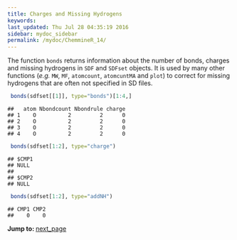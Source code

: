```yaml
---
title: Charges and Missing Hydrogens
keywords: 
last_updated: Thu Jul 28 04:35:19 2016
sidebar: mydoc_sidebar
permalink: /mydoc/ChemmineR_14/
---
```


The function `bonds` returns information about the number
of bonds, charges and missing hydrogens in `SDF` and
`SDFset` objects. It is used by many other functions
(*e.g.* `MW`, `MF`,
`atomcount`, `atomcuntMA` and
`plot`) to correct for missing hydrogens that are often
not specified in SD files. 

```r
 bonds(sdfset[[1]], type="bonds")[1:4,]
```

```
##   atom Nbondcount Nbondrule charge
## 1    O          2         2      0
## 2    O          2         2      0
## 3    O          2         2      0
## 4    O          2         2      0
```

```r
 bonds(sdfset[1:2], type="charge")
```

```
## $CMP1
## NULL
## 
## $CMP2
## NULL
```

```r
 bonds(sdfset[1:2], type="addNH") 
```

```
## CMP1 CMP2 
##    0    0
```


<div class="tags">
<b>Jump to: </b>
<a href="../../mydoc/ChemmineR_15/" class="btn btn-default navbar-btn cursorNorm" role="button">next_page</a>
</div>
